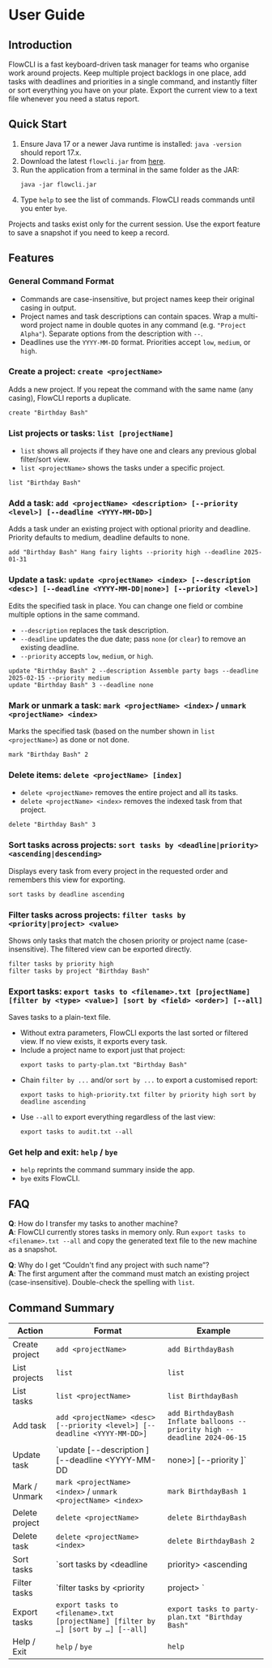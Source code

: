# User Guide

## Introduction

FlowCLI is a fast keyboard-driven task manager for teams who organise work around projects. Keep multiple project backlogs in one place, add tasks with deadlines and priorities in a single command, and instantly filter or sort everything you have on your plate. Export the current view to a text file whenever you need a status report.

## Quick Start

1. Ensure Java 17 or a newer Java runtime is installed: `java -version` should report 17.x.
2. Download the latest `flowcli.jar` from [here](https://github.com/AY2526S1-CS2113-W13-2/tp/releases/tag/v1.0).
3. Run the application from a terminal in the same folder as the JAR:
   ```
   java -jar flowcli.jar
   ```
4. Type `help` to see the list of commands. FlowCLI reads commands until you enter `bye`.

Projects and tasks exist only for the current session. Use the export feature to save a snapshot if you need to keep a record.

## Features

### General Command Format

- Commands are case-insensitive, but project names keep their original casing in output.
- Project names and task descriptions can contain spaces. Wrap a multi-word project name in double quotes in any command (e.g. `"Project Alpha"`). Separate options from the description with `--`.
- Deadlines use the `YYYY-MM-DD` format. Priorities accept `low`, `medium`, or `high`.

### Create a project: `create <projectName>`

Adds a new project. If you repeat the command with the same name (any casing), FlowCLI reports a duplicate.

```
create "Birthday Bash"
```

### List projects or tasks: `list [projectName]`

- `list` shows all projects if they have one and clears any previous global filter/sort view.
- `list <projectName>` shows the tasks under a specific project.

```
list "Birthday Bash"
```

### Add a task: `add <projectName> <description> [--priority <level>] [--deadline <YYYY-MM-DD>]`

Adds a task under an existing project with optional priority and deadline. Priority defaults to medium, deadline defaults to none.

```
add "Birthday Bash" Hang fairy lights --priority high --deadline 2025-01-31
```

### Update a task: `update <projectName> <index> [--description <desc>] [--deadline <YYYY-MM-DD|none>] [--priority <level>]`

Edits the specified task in place. You can change one field or combine multiple options in the same command.

- `--description` replaces the task description.
- `--deadline` updates the due date; pass `none` (or `clear`) to remove an existing deadline.
- `--priority` accepts `low`, `medium`, or `high`.

```
update "Birthday Bash" 2 --description Assemble party bags --deadline 2025-02-15 --priority medium
update "Birthday Bash" 3 --deadline none
```

### Mark or unmark a task: `mark <projectName> <index>` / `unmark <projectName> <index>`

Marks the specified task (based on the number shown in `list <projectName>`) as done or not done.

```
mark "Birthday Bash" 2
```

### Delete items: `delete <projectName> [index]`

- `delete <projectName>` removes the entire project and all its tasks.
- `delete <projectName> <index>` removes the indexed task from that project.

```
delete "Birthday Bash" 3
```

### Sort tasks across projects: `sort tasks by <deadline|priority> <ascending|descending>`

Displays every task from every project in the requested order and remembers this view for exporting.

```
sort tasks by deadline ascending
```

### Filter tasks across projects: `filter tasks by <priority|project> <value>`

Shows only tasks that match the chosen priority or project name (case-insensitive). The filtered view can be exported directly.

```
filter tasks by priority high
filter tasks by project "Birthday Bash"
```

### Export tasks: `export tasks to <filename>.txt [projectName] [filter by <type> <value>] [sort by <field> <order>] [--all]`

Saves tasks to a plain-text file.

- Without extra parameters, FlowCLI exports the last sorted or filtered view. If no view exists, it exports every task.
- Include a project name to export just that project:
  ```
  export tasks to party-plan.txt "Birthday Bash"
  ```
- Chain `filter by ...` and/or `sort by ...` to export a customised report:
  ```
  export tasks to high-priority.txt filter by priority high sort by deadline ascending
  ```
- Use `--all` to export everything regardless of the last view:
  ```
  export tasks to audit.txt --all
  ```

### Get help and exit: `help` / `bye`

- `help` reprints the command summary inside the app.
- `bye` exits FlowCLI.

## FAQ

**Q**: How do I transfer my tasks to another machine?  
**A**: FlowCLI currently stores tasks in memory only. Run `export tasks to <filename>.txt --all` and copy the generated text file to the new machine as a snapshot.

**Q**: Why do I get “Couldn't find any project with such name”?  
**A**: The first argument after the command must match an existing project (case-insensitive). Double-check the spelling with `list`.

## Command Summary

| Action | Format | Example |
| --- | --- | --- |
| Create project | `add <projectName>` | `add BirthdayBash` |
| List projects | `list` | `list` |
| List tasks | `list <projectName>` | `list BirthdayBash` |
| Add task | `add <projectName> <desc> [--priority <level>] [--deadline <YYYY-MM-DD>]` | `add BirthdayBash Inflate balloons --priority high --deadline 2024-06-15` |
| Update task | `update <projectName> <index> [--description <desc>] [--deadline <YYYY-MM-DD|none>] [--priority <level>]` | `update BirthdayBash 1 --priority medium` |
| Mark / Unmark | `mark <projectName> <index>` / `unmark <projectName> <index>` | `mark BirthdayBash 1` |
| Delete project | `delete <projectName>` | `delete BirthdayBash` |
| Delete task | `delete <projectName> <index>` | `delete BirthdayBash 2` |
| Sort tasks | `sort tasks by <deadline|priority> <ascending|descending>` | `sort tasks by priority descending` |
| Filter tasks | `filter tasks by <priority|project> <value>` | `filter tasks by priority medium` |
| Export tasks | `export tasks to <filename>.txt [projectName] [filter by …] [sort by …] [--all]` | `export tasks to party-plan.txt "Birthday Bash"` |
| Help / Exit | `help` / `bye` | `help` |
